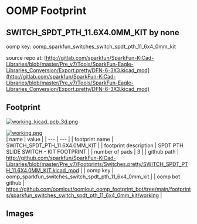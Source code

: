 # OOMP Footprint  
## SWITCH_SPDT_PTH_11.6X4.0MM_KIT  by none  
  
oomp key: oomp_sparkfun_switches_switch_spdt_pth_11_6x4_0mm_kit  
  
source repo at: [http://gitlab.com/sparkfun/SparkFun-KiCad-Libraries/blob/master/Pre_v7/Tools/SparkFun-Eagle-Libraries_Conversion/Export.pretty/DFN-6-3X3.kicad_mod](http://gitlab.com/sparkfun/SparkFun-KiCad-Libraries/blob/master/Pre_v7/Tools/SparkFun-Eagle-Libraries_Conversion/Export.pretty/DFN-6-3X3.kicad_mod)  
## Footprint  
  
[![working_kicad_pcb_3d.png](working_kicad_pcb_3d_600.png)](working_kicad_pcb_3d.png)  
  
[![working.png](working_600.png)](working.png)  
| name | value | 
| --- | --- | 
| footprint name | SWITCH_SPDT_PTH_11.6X4.0MM_KIT | 
| footprint description | SPDT PTH SLIDE SWITCH - KIT FOOTPRINT | 
| number of pads | 3 | 
| github path | http://github.com/sparkfun/SparkFun-KiCad-Libraries/blob/master/Pre_v7/Footprints/Switches.pretty/SWITCH_SPDT_PTH_11.6X4.0MM_KIT.kicad_mod | 
| oomp key | oomp_sparkfun_switches_switch_spdt_pth_11_6x4_0mm_kit | 
| oomp bot github | https://github.com/oomlout/oomlout_oomp_footprint_bot/tree/main/footprints/sparkfun_switches_switch_spdt_pth_11_6x4_0mm_kit/working | 
## Images  
